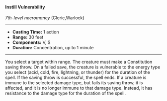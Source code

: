 #### Instill Vulnerability
*7th-level necromancy* (Cleric,Warlock)
___
- **Casting Time:** 1 action
- **Range:** 30 feet
- **Components:** V, S
- **Duration:** Concentration, up to 1 minute
---
You select a target within range. The creature must
make a Constitution saving throw. On a failed save,
the creature is vulnerable to the energy type you
select (acid, cold, fire, lightning, or thunder) for the
duration of the spell. If the saving throw is
successful, the spell ends.
If a creature is immune to the selected damage
type, but fails its saving throw, it is affected, and it
is no longer immune to that damage type. Instead,
it has resistance to the damage type for the duration
of the spell.
